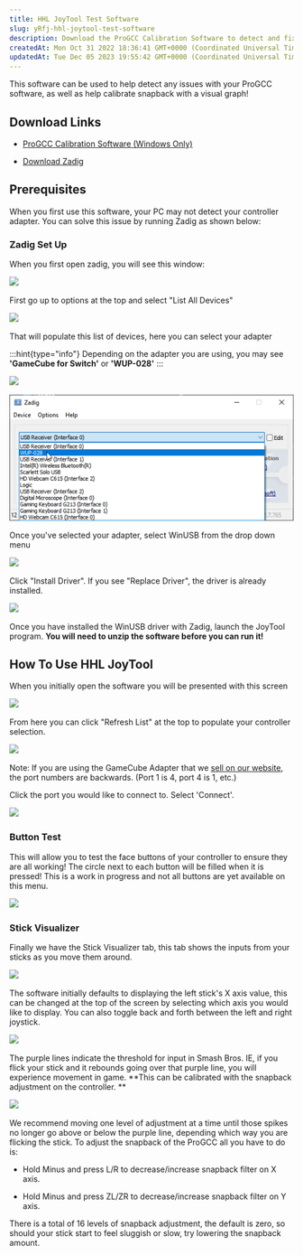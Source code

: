 ```yaml
---
title: HHL JoyTool Test Software
slug: yRfj-hhl-joytool-test-software
description: Download the ProGCC Calibration Software to detect and fix issues with the ProGCC software. Calibrate snapback with a visual graph for precise control. Resolve PC detection problems with the controller adapter using step-by-step instructions for setting u
createdAt: Mon Oct 31 2022 18:36:41 GMT+0000 (Coordinated Universal Time)
updatedAt: Tue Dec 05 2023 19:55:42 GMT+0000 (Coordinated Universal Time)
---
```


This software can be used to help detect any issues with your ProGCC software, as well as help calibrate snapback with a visual graph!

## Download Links

*   [ProGCC Calibration Software (Windows Only)](https://drive.google.com/open?id=19gn72kqizxU8TnDX1IAuNKBtBdOwcsA7\&authuser=mitch.cairns%40handheldlegend.com\&usp=drive_fs)

*   [Download Zadig](https://zadig.akeo.ie/)

## Prerequisites

When you first use this software, your PC may not detect your controller adapter. You can solve this issue by running Zadig as shown below:&#x20;

### Zadig Set Up

When you first open zadig, you will see this window:

![](https://i.imgur.com/FVxUYWI.png)

First go up to options at the top and select "List All Devices"

![](https://i.imgur.com/uVOGwTA.png)

That will populate this list of devices, here you can select your adapter

:::hint{type="info"}
Depending on the adapter you are using, you may see **'GameCube for Switch'** or **'WUP-028'**
:::

![](https://i.imgur.com/tromsRI.png)

![](../../assets/oLp9orC4nC3WmjINfeTCQ_zadig-27nmddskfrgy.png)

Once you've selected your adapter, select WinUSB from the drop down menu

![](https://i.imgur.com/drm9Dmr.png)

Click "Install Driver". If you see "Replace Driver", the driver is already installed.

![](https://i.imgur.com/PFrtNJ1.png)

Once you have installed the WinUSB driver with Zadig, launch the JoyTool program. **You will need to unzip the software before you can run it!**

## How To Use HHL JoyTool

When you initially open the software you will be presented with this screen&#x20;

![](https://i.imgur.com/BptbmQt.png)

From here you can click "Refresh List" at the top to populate your controller selection.

![](https://i.imgur.com/FoDtQn8.png)

Note: If you are using the GameCube Adapter that we [sell on our website](https://handheldlegend.com/products/gamecube-controller-adapter-for-nintendo-switch), the port numbers are backwards. (Port 1 is 4, port 4 is 1, etc.)

Click the port you would like to connect to. Select 'Connect'.

![](https://i.imgur.com/oGtce7W.png)

### Button Test

This will allow you to test the face buttons of your controller to ensure they are all working!  The circle next to each button will be filled when it is pressed! This is a work in progress and not all buttons are yet available on this menu.

![](https://i.imgur.com/2L0jWS9.png)

### Stick Visualizer

Finally we have the Stick Visualizer tab, this tab shows the inputs from your sticks as you move them around.&#x20;

![](https://i.imgur.com/e5BvrSl.png)

The software initially defaults to displaying the left stick's X axis value, this can be changed at the top of the screen by selecting which axis you would like to display. You can also toggle back and forth between the left and right joystick.

![](https://i.imgur.com/GAtaIYl.png)

The purple lines indicate the threshold for input in Smash Bros. IE, if you flick your stick and it rebounds going over that purple line, you will experience movement in game. **This can be calibrated with the snapback adjustment on the controller. **

![](https://i.imgur.com/heSQ58o.png)

We recommend moving one level of adjustment at a time until those spikes no longer go above or below the purple line, depending which way you are flicking the stick. To adjust the snapback of the ProGCC all you have to do is:&#x20;

*   Hold Minus and press L/R to decrease/increase snapback filter on X axis.

*   Hold Minus and press ZL/ZR to decrease/increase snapback filter on Y axis.

There is a total of 16 levels of snapback adjustment, the default is zero, so should your stick start to feel sluggish or slow, try lowering the snapback amount.&#x20;

